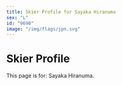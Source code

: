 ```yaml
---
title: Skier Profile for Sayaka Hiranuma
sex: "L"
id: "9690"
image: "/img/flags/jpn.svg" 
---
```


# Skier Profile

This page is for: Sayaka Hiranuma.
    